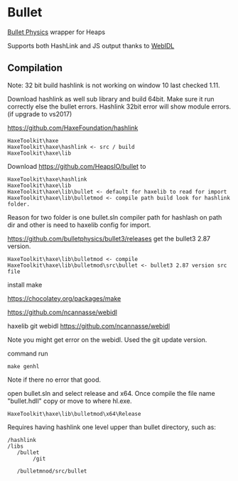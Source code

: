 # Bullet

[Bullet Physics](https://github.com/bulletphysics) wrapper for Heaps

Supports both HashLink and JS output thanks to [WebIDL](https://github.com/ncannasse/webidl)

## Compilation

Note: 32 bit build hashlink is not working on window 10 last checked 1.11.

Download hashlink as well sub library and build 64bit. Make sure it run correctly else the bullet errors. Hashlink 32bit error will show module errors. (if upgrade to vs2017)

https://github.com/HaxeFoundation/hashlink

```
HaxeToolkit\haxe
HaxeToolkit\haxe\hashlink <- src / build
HaxeToolkit\haxe\lib
```

Download https://github.com/HeapsIO/bullet to 

```
HaxeToolkit\haxe\hashlink
HaxeToolkit\haxe\lib
HaxeToolkit\haxe\lib\bullet <- default for haxelib to read for import
HaxeToolkit\haxe\lib\bulletmod <- compile path build look for hashlink folder.
```
Reason for two folder is one bullet.sln compiler path for hashlash on path dir and other is need to haxelib config for import.


https://github.com/bulletphysics/bullet3/releases get the bullet3 2.87 version.

```
HaxeToolkit\haxe\lib\bulletmod <- compile
HaxeToolkit\haxe\lib\bulletmod\src\bullet <- bullet3 2.87 version src file
```

install make

https://chocolatey.org/packages/make


https://github.com/ncannasse/webidl

haxelib git webidl https://github.com/ncannasse/webidl

Note you might get error on the webidl. Used the git update version.

command run
```
make genhl
```
Note if there no error that good.


open bullet.sln and select release and x64. Once compile the file name "bullet.hdll" copy or move to where hl.exe.
```
HaxeToolkit\haxe\lib\bulletmod\x64\Release

```

Requires having hashlink one level upper than bullet directory, such as:

```
/hashlink
/libs
   /bullet
		/git
			
   /bulletmnod/src/bullet
```